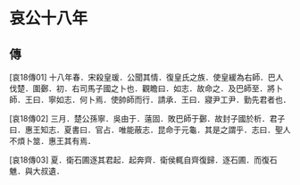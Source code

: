 # 哀公十八年

## 傳 <a name="12Ai18Zhuan"></a>

<a name="12Ai18Zhuan01">[哀18傳01]</a> 十八年春．宋殺皇瑗．公聞其情．復皇氏之族．使皇緩為右師．巴人伐楚．圍鄾．初．右司馬子國之卜也．觀瞻曰．如志．故命之．及巴師至．將卜師．王曰．寧如志．何卜焉．使帥師而行．請承．王曰．寢尹工尹．勤先君者也．

<a name="12Ai18Zhuan02">[哀18傳02]</a> 三月．楚公孫寧．吳由于．薳固．敗巴師于鄾．故封子國於析．君子曰．惠王知志．夏書曰．官占．唯能蔽志．昆命于元龜．其是之謂乎．志曰．聖人不煩卜筮．惠王其有焉．

<a name="12Ai18Zhuan03">[哀18傳03]</a> 夏．衛石圃逐其君起．起奔齊．衛侯輒自齊復歸．逐石圃．而復石魋．與大叔遺．

